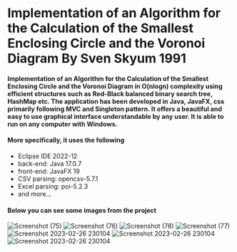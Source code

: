 # Implementation of an Algorithm for the Calculation of the Smallest Enclosing Circle and the Voronoi Diagram By Sven Skyum 1991
#### Implementation of an Algorithm for the Calculation of the Smallest Enclosing Circle and the Voronoi Diagram in O(nlogn) complexity using efficient structures such as Red-Black balanced binary search tree, HashMap etc. The application has been developed in Java, JavaFX, css primarily following MVC and Singleton pattern. It offers a beautiful and easy to use graphical interface understandable by any user. It is able to run on any computer with Windows.

#### More specifically, it uses the following
- Eclipse IDE 2022-12
- back-end: Java 17.0.7
- front-end: JavaFX 19
- CSV parsing: opencsv-5.7.1
- Excel parsing: poi-5.2.3
- and more...

#### Below you can see some images from the project
![Screenshot (75)](https://github.com/johnprif/Thesis/assets/56134761/9745fa47-aef0-4f40-932c-284ca11623d3)
![Screenshot (76)](https://github.com/johnprif/Thesis/assets/56134761/30259e62-f042-4a29-af1d-c07d94569564)
![Screenshot (78)](https://github.com/johnprif/Thesis/assets/56134761/fbeacc07-81e3-4036-b431-3d5e503532e2)
![Screenshot (77)](https://github.com/johnprif/Thesis/assets/56134761/8ac7f756-f24e-4f2d-a3f8-2e7d36967b9d)
![Screenshot 2023-02-26 230104](https://user-images.githubusercontent.com/56134761/221437223-550a3a34-e13a-4e4e-a43e-22b36880b486.png)
![Screenshot 2023-02-26 230104](https://user-images.githubusercontent.com/56134761/221437265-6b697043-8404-46b6-b332-1f937c332d25.png)
![Screenshot 2023-02-26 230104](https://user-images.githubusercontent.com/56134761/221437301-65a3ae36-84b1-47b8-afb0-22edd18d1bb9.png)

